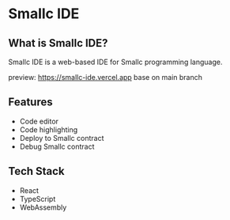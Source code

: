 # Smallc IDE

## What is Smallc IDE?

Smallc IDE is a web-based IDE for Smallc programming language.

preview: https://smallc-ide.vercel.app base on main branch

## Features

- Code editor
- Code highlighting
- Deploy to Smallc contract
- Debug Smallc contract

## Tech Stack

- React
- TypeScript
- WebAssembly